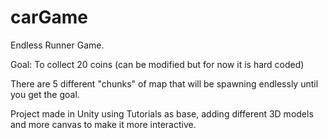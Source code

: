 # carGame

Endless Runner Game.

Goal: To collect 20 coins (can be modified but for now it is hard coded)

There are 5 different "chunks" of map that will be spawning endlessly until you get the goal.


Project made in Unity using Tutorials as base, adding different 3D models and more canvas to make it more interactive.